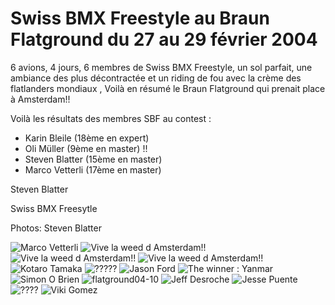 # Swiss BMX Freestyle au Braun Flatground du 27 au 29 février 2004

6 avions, 4 jours, 6 membres de Swiss BMX Freestyle, un sol parfait, une ambiance des plus décontractée et un riding de fou avec la crème des flatlanders mondiaux , Voilà en résumé le Braun Flatground qui prenait place à Amsterdam!!

Voilà les résultats des membres SBF au contest :

- Karin Bleile (18ème en expert)
- Oli Müller (9ème en master) !!
- Steven Blatter (15ème en master)
- Marco Vetterli (17ème en master)

Steven Blatter

Swiss BMX Freesytle

Photos: Steven Blatter

![Marco Vetterli](./media/flatground04-01.jpg)
![Vive la weed d Amsterdam!!](./media/flatground04-02.jpg)
![Vive la weed d Amsterdam!!](./media/flatground04-03.jpg)
![Vive la weed d Amsterdam!!](./media/flatground04-04.jpg)
![Kotaro Tamaka](./media/flatground04-05.jpg)
![?????](./media/flatground04-06.jpg)
![Jason Ford](./media/flatground04-07.jpg)
![The winner : Yanmar](./media/flatground04-08.jpg)
![Simon O Brien](./media/flatground04-09.jpg)
![flatground04-10](./media/flatground04-10.jpg)
![Jeff Desroche](./media/flatground04-11.jpg)
![Jesse Puente](./media/flatground04-12.jpg)
![????](./media/flatground04-13.jpg)
![Viki Gomez](./media/flatground04-14.jpg)
